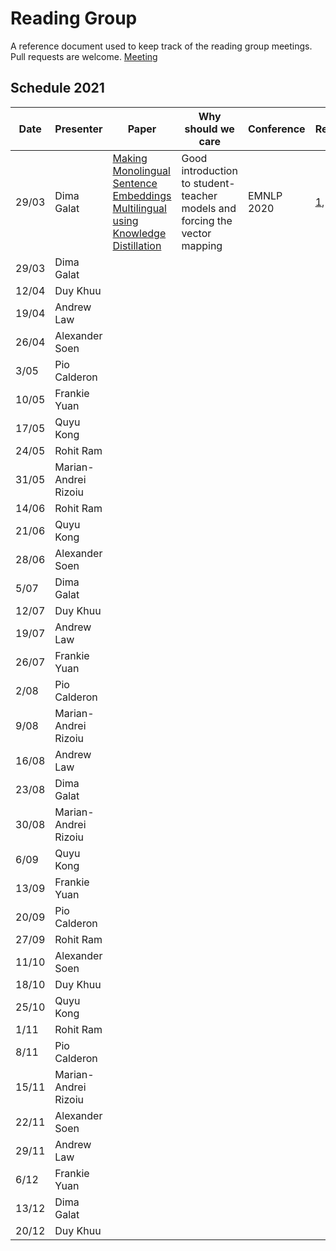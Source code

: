 # Reading Group

A reference document used to keep track of the reading group meetings.  
Pull requests are welcome.
[Meeting]( https://utsmeet.zoom.us/j/82967712670?pwd=Z0p6S1luR1FRL2xaQTZNN2lmb3Q2dz09)

## Schedule 2021

| Date  | Presenter    | Paper         | Why should we care | Conference | Repo | Blogs
| ----- | ------------ | ------------- | ------------------ | ---------- | ----- | -----
| 29/03 | Dima Galat    | [Making Monolingual Sentence Embeddings Multilingual using Knowledge Distillation](https://www.aclweb.org/anthology/2020.emnlp-main.365.pdf) | Good introduction to student-teacher models and forcing the vector mapping | EMNLP 2020 | [1](https://github.com/UKPLab/sentence-transformers/blob/384508914f6a41335dc0144f971e7ca928769df2/examples/training/distillation/README.md), [2](https://github.com/UKPLab/sentence-transformers/blob/e745cca8a05b07b5daea96b64828d14f1b241715/examples/training/multilingual/README.md) | [1](https://towardsdatascience.com/a-complete-guide-to-transfer-learning-from-english-to-other-languages-using-sentence-embeddings-8c427f8804a9)
|29/03|Dima Galat||||
|12/04|Duy Khuu||||
|19/04|Andrew Law||||
|26/04|Alexander Soen||||
|3/05|Pio Calderon||||
|10/05|Frankie Yuan||||
|17/05|Quyu Kong||||
|24/05|Rohit Ram||||
|31/05|Marian-Andrei Rizoiu||||
|14/06|Rohit Ram||||
|21/06|Quyu Kong||||
|28/06|Alexander Soen||||
|5/07|Dima Galat||||
|12/07|Duy Khuu||||
|19/07|Andrew Law||||
|26/07|Frankie Yuan||||
|2/08|Pio Calderon||||
|9/08|Marian-Andrei Rizoiu||||
|16/08|Andrew Law||||
|23/08|Dima Galat||||
|30/08|Marian-Andrei Rizoiu||||
|6/09|Quyu Kong||||
|13/09|Frankie Yuan||||
|20/09|Pio Calderon||||
|27/09|Rohit Ram||||
|11/10|Alexander Soen||||
|18/10|Duy Khuu||||
|25/10|Quyu Kong||||
|1/11|Rohit Ram||||
|8/11|Pio Calderon||||
|15/11|Marian-Andrei Rizoiu||||
|22/11|Alexander Soen||||
|29/11|Andrew Law||||
|6/12|Frankie Yuan||||
|13/12|Dima Galat||||
|20/12|Duy Khuu||||